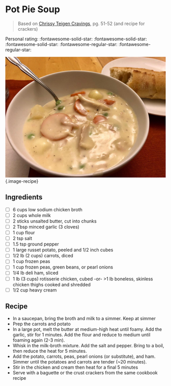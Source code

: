 # Pot Pie Soup

> Based on [Chrissy Teigen Cravings], pg. 51-52 (and recipe for crackers)

<!-- {cts} rating=3; (User can specify rating on scale of 1-5) -->

Personal rating: :fontawesome-solid-star: :fontawesome-solid-star: :fontawesome-solid-star: :fontawesome-regular-star: :fontawesome-regular-star:

<!-- {cte} -->

<!-- {cts} name_image=pot_pie_soup.jpeg; (User can specify image name) -->

![pot_pie_soup.jpeg](./pot_pie_soup.jpeg){.image-recipe}

<!-- {cte} -->

## Ingredients

- [ ] 6 cups low sodium chicken broth
- [ ] 2 cups whole milk
- [ ] 2 sticks unsalted butter, cut into chunks
- [ ] 2 Tbsp minced garlic (3 cloves)
- [ ] 1 cup flour
- [ ] 2 tsp salt
- [ ] 1.5 tsp ground pepper
- [ ] 1 large russet potato, peeled and 1/2 inch cubes
- [ ] 1/2 lb (2 cups) carrots, diced
- [ ] 1 cup frozen peas
- [ ] 1 cup frozen peas, green beans, or pearl onions
- [ ] 1/4 lb deli ham, sliced
- [ ] 1 lb (3 cups) rotisserie chicken, cubed -or- >1 lb boneless, skinless chicken thighs cooked and shredded
- [ ] 1/2 cup heavy cream

## Recipe

- In a saucepan, bring the broth and milk to a simmer. Keep at simmer
- Prep the carrots and potato
- In a large pot, melt the butter at medium-high heat until foamy. Add the garlic, stir for 1 minutes. Add the flour and reduce to medium until foaming again (2-3 min).
- Whisk in the milk-broth mixture. Add the salt and pepper. Bring to a boil, then reduce the heat for 5 minutes.
- Add the potato, carrots, peas, pearl onions (or substitute), and ham. Simmer until the potatoes and carrots are tender (~20 minutes).
- Stir in the chicken and cream then heat for a final 5 minutes
- Serve with a baguette or the crust crackers from the same cookbook recipe

[chrissy teigen cravings]: https://www.penguinrandomhouse.com/books/252973/cravings-by-chrissy-teigen-with-adeena-sussman/
